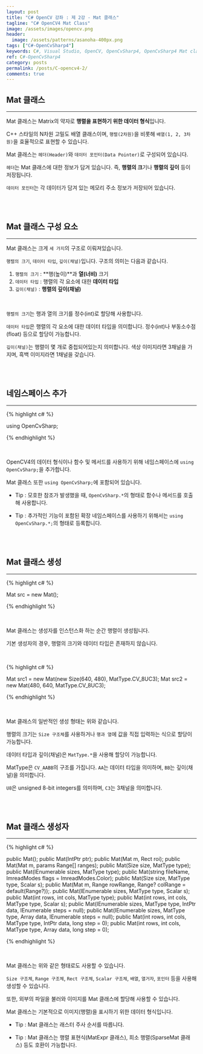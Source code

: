 ```yaml
---
layout: post
title: "C# OpenCV 강좌 : 제 2강 - Mat 클래스"
tagline: "C# OpenCV4 Mat Class"
image: /assets/images/opencv.png
header:
  image: /assets/patterns/asanoha-400px.png
tags: ["C#-OpenCvSharp4"]
keywords: C#, Visual Studio, OpenCV, OpenCvSharp4, OpenCvSharp4 Mat class
ref: C#-OpenCvSharp4
category: posts
permalink: /posts/C-opencv4-2/
comments: true
---
```


## Mat 클래스 ##
----------

Mat 클래스는 Matrix의 약자로 **행렬을 표현하기 위한 데이터 형식**입니다.

C++ 스타일의 N차원 고밀도 배열 클래스이며, `행렬(2차원)`을 비롯해 `배열(1, 2, 3차원)`을 효율적으로 표현할 수 있습니다.

Mat 클래스는 `헤더(Header)`와 `데이터 포인터(Data Pointer)`로 구성되어 있습니다.

`헤더`는 Mat 클래스에 대한 정보가 담겨 있습니다. 즉, **행렬의 크**기나 **행렬의 깊이** 등이 저장됩니다.

`데이터 포인터`는 각 데이터가 담겨 있는 메모리 주소 정보가 저장되어 있습니다.

<br>
<br>

## Mat 클래스 구성 요소 ##
----------

Mat 클래스는 크게 `세 가지`의 구조로 이뤄져있습니다.

`행렬의 크기`, `데이터 타입`, `깊이(채널)`입니다. 구조의 의미는 다음과 같습니다.

1. `행렬의 크기` : **행(높이)**과 **열(너비)** 크기
2. `데이터 타입` : 행렬의 각 요소에 대한 **데이터 타입**
3. `깊이(채널)` : **행렬의 깊이(채널)**

<br>

`행렬의 크기`는 행과 열의 크기를 정수(int)로 할당해 사용합니다.

`데이터 타입`은 행렬의 각 요소에 대한 데이터 타입을 의미합니다. 정수(int)나 부동소수점(float) 등으로 할당이 가능합니다.

`깊이(채널)`는 행렬이 몇 개로 중첩되어있는지 의미합니다. 색상 이미지라면 3채널을 가지며, 흑백 이미지라면 1채널을 갖습니다.

<br>
<br>

## 네임스페이스 추가 ##
----------

{% highlight c# %}

using OpenCvSharp;

{% endhighlight %}

<br>

OpenCV4의 데이터 형식이나 함수 및 메서드를 사용하기 위해 네임스페이스에 `using OpenCvSharp;`을 추가합니다.

Mat 클래스 또한 `using OpenCvSharp;`에 포함되어 있습니다.

* Tip : 모호한 참조가 발생했을 때, `OpenCvSharp.*`의 형태로 함수나 메서드를 호출해 사용합니다.

* Tip : 추가적인 기능이 포함된 확장 네임스페이스를 사용하기 위해서는 `using OpenCvSharp.*;`의 형태로 등록합니다.
  
<br>
<br>

## Mat 클래스 생성 ##
----------

{% highlight c# %}

Mat src = new Mat();

{% endhighlight %}

<br>

Mat 클래스는 생성자를 인스턴스화 하는 순간 행렬이 생성됩니다.

기본 생성자의 경우, 행렬의 크기와 데이터 타입은 존재하지 않습니다.

<br>

{% highlight c# %}

Mat src1 = new Mat(new Size(640, 480), MatType.CV_8UC3);
Mat src2 = new Mat(480, 640, MatType.CV_8UC3);

{% endhighlight %}

<br>

Mat 클래스의 일반적인 생성 형태는 위와 같습니다.

행렬의 크기는 `Size 구조체`를 사용하거나 `행과 열`에 값을 직접 입력하는 식으로 할당이 가능합니다.

데이터 타입과 깊이(채널)은 `MatType.*`을 사용해 할당이 가능합니다.

MatType은 `CV_AABB`의 구조를 가집니다. `AA`는 데이터 타입을 의미하며, `BB`는 깊이(채널)을 의미합니다.

`U8`은 unsigned 8-bit integers를 의미하며, `C3`는 3채널을 의미합니다.

<br>
<br>

## Mat 클래스 생성자 ##
----------

{% highlight c# %}

public Mat();
public Mat(IntPtr ptr);
public Mat(Mat m, Rect roi);
public Mat(Mat m, params Range[] ranges);
public Mat(Size size, MatType type);
public Mat(IEnumerable<int> sizes, MatType type);
public Mat(string fileName, ImreadModes flags = ImreadModes.Color);
public Mat(Size size, MatType type, Scalar s);
public Mat(Mat m, Range rowRange, Range? colRange = default(Range?));.
public Mat(IEnumerable<int> sizes, MatType type, Scalar s);
public Mat(int rows, int cols, MatType type);
public Mat(int rows, int cols, MatType type, Scalar s);
public Mat(IEnumerable<int> sizes, MatType type, IntPtr data, IEnumerable<long> steps = null);
public Mat(IEnumerable<int> sizes, MatType type, Array data, IEnumerable<long> steps = null);
public Mat(int rows, int cols, MatType type, IntPtr data, long step = 0);
public Mat(int rows, int cols, MatType type, Array data, long step = 0);

{% endhighlight %}

<br>

Mat 클래스는 위와 같은 형태로도 사용할 수 있습니다.

`Size 구조체`, `Range 구조체`, `Rect 구조체`, `Scalar 구조체`, `배열`, `열거자`, `포인터` 등을 사용해 생성할 수 있습니다.

또한, 외부의 파일을 불러와 이미지를 Mat 클래스에 할당해 사용할 수 있습니다.

Mat 클래스는 기본적으로 이미지(행렬)을 표시하기 위한 데이터 형식입니다.


* Tip : Mat 클래스는 래스터 주사 순서를 따릅니다.

* Tip : Mat 클래스는 행렬 표현식(MatExpr 클래스), 희소 행렬(SparseMat 클래스) 등도 호환이 가능합니다.